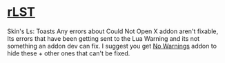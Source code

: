 # [rLST](https://wow.curseforge.com/projects/ls-toasts-rehok)

Skin's Ls: Toasts
 Any errors about Could Not Open X addon aren't fixable, Its errors that have been getting sent to the Lua Warning and its not something an addon dev can fix. I suggest you get [No Warnings](https://github.com/Nevcairiel/FilterLuaInterfaceWarnings) addon to hide these + other ones that can't be fixed.
